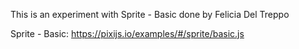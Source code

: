 This is an experiment with Sprite - Basic done by Felicia Del Treppo

Sprite - Basic: https://pixijs.io/examples/#/sprite/basic.js

